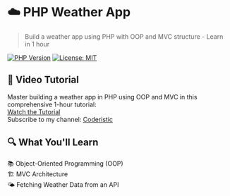 # ☁️ PHP Weather App

> Build a weather app using PHP with OOP and MVC structure - Learn in 1 hour

[![PHP Version][php-image]][php-url]
[![License: MIT](https://img.shields.io/badge/License-MIT-yellow.svg)](https://opensource.org/licenses/MIT)

## 🎥 Video Tutorial

Master building a weather app in PHP using OOP and MVC in this comprehensive 1-hour tutorial:  
[Watch the Tutorial](https://youtu.be/Vwoqmt15NPQ?si=NohsHC8S5xQx_VHG)  
Subscribe to my channel: [Coderistic](https://www.youtube.com/@coderistic/videos)

## 🔍 What You'll Learn

📚 Object-Oriented Programming (OOP)  
🏗️ MVC Architecture  
🌤️ Fetching Weather Data from an API  

[php-image]: https://img.shields.io/badge/PHP-v8.x-777BB4?logo=php
[php-url]: https://www.php.net/
